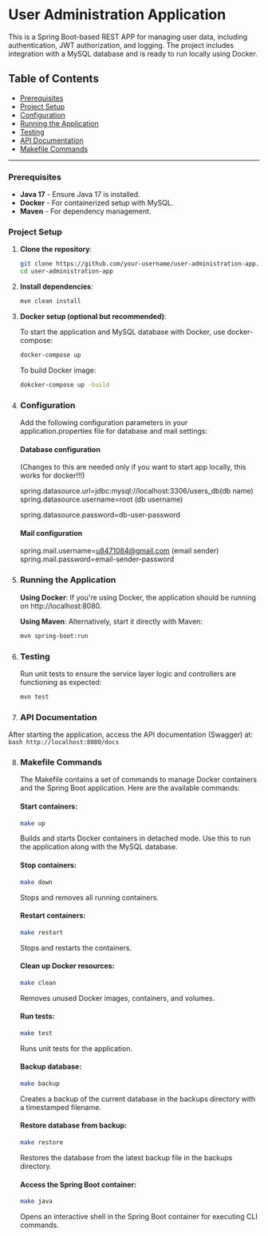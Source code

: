 # User Administration Application

This is a Spring Boot-based REST APP for managing user data, including authentication, JWT authorization, and logging. The project includes integration with a MySQL database and is ready to run locally using Docker.
## Table of Contents

- [Prerequisites](#prerequisites)
- [Project Setup](#project-setup)
- [Configuration](#configuration)
- [Running the Application](#running-the-application)
- [Testing](#testing)
- [API Documentation](#api-documentation)
- [Makefile Commands](#makefile-commands)

---

### Prerequisites

- **Java 17** - Ensure Java 17 is installed.
- **Docker** - For containerized setup with MySQL.
- **Maven** - For dependency management.

### Project Setup

1. **Clone the repository**:
   ```bash
   git clone https://github.com/your-username/user-administration-app.git
   cd user-administration-app


2. **Install dependencies**:
    ```bash
   mvn clean install

3. **Docker setup (optional but recommended)**:

    To start the application and MySQL database with Docker, use docker-compose:
    ```bash
    docker-compose up
   ```
    To build Docker image:
    ```bash
   dokcker-compose up -build

4. ### **Configuration**

    Add the following configuration parameters in your application.properties file for database and mail settings:
    #### Database configuration
   (Changes to this are needed only if you want to start app locally, this works for docker!!!)
    
    spring.datasource.url=jdbc:mysql://localhost:3306/users_db(db name)
    spring.datasource.username=root (db username)

    spring.datasource.password=db-user-password
    #### Mail configuration
    spring.mail.username=u8471084@gmail.com (email sender)
    spring.mail.password=email-sender-password

5. ### **Running the Application**

   **Using Docker**:
If you're using Docker, the application should be running on http://localhost:8080.

    **Using Maven**: 
Alternatively, start it directly with Maven:

    ```bash
    mvn spring-boot:run
    ```
   
6. ### **Testing**
    Run unit tests to ensure the service layer logic and controllers are functioning as expected:
    ```bash
    mvn test
    ```

7. ### **API Documentation**
After starting the application, access the API documentation (Swagger) at:
    ```bash
    http://localhost:8080/docs
    ```

8. ### **Makefile Commands**
   The Makefile contains a set of commands to manage Docker containers and the Spring Boot application. Here are the available commands:
  
    #### **Start containers:**
    ```bash
    make up
    ```
   
    Builds and starts Docker containers in detached mode. Use this to run the application along with the MySQL database.
                
    #### **Stop containers:**
    ```bash
   make down
    ```
   Stops and removes all running containers.

    #### **Restart containers:**
    ```bash
    make restart
   ```

    Stops and restarts the containers.

    #### **Clean up Docker resources:**
    ```bash
    make clean
    ```

   Removes unused Docker images, containers, and volumes.

    #### **Run tests:**
    ```bash
    make test
   ```

   Runs unit tests for the application.

    #### **Backup database:**
    ```bash
    make backup
    ```

   Creates a backup of the current database in the backups directory with a timestamped filename.

    #### **Restore database from backup:**
    ```bash
    make restore
    ```

   Restores the database from the latest backup file in the backups directory.

    #### **Access the Spring Boot container:**
    ```bash
    make java
    ```

   Opens an interactive shell in the Spring Boot container for executing CLI commands.
